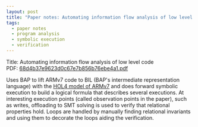 ```yaml
---
layout: post
title: "Paper notes: Automating information flow analysis of low level code"
tags:
  - paper notes
  - program analysis
  - symbolic execution
  - verification
---
```

Title: Automating information flow analysis of low level code<br>
PDF: <a href="/public/68d4b37e9623d0c67e7b856b76ebe4a1.pdf">68d4b37e9623d0c67e7b856b76ebe4a1.pdf</a>

Uses BAP to lift ARMv7 code to BIL (BAP's intermediate representation language) with
the <a href="http://hol-theorem-prover.org/">HOL4 model of ARMv7</a> and does forward
symbolic execution to build a logical formula that describes several executions. At
interesting execution points (called observation points in the paper), such as writes,
offloading to SMT solving is used to verify that relational properties hold. Loops are
handled by manually finding relational invariants and using them to decorate the loops
aiding the verification.
